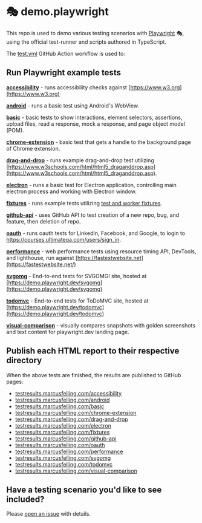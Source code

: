 # 🎭 demo.playwright

This repo is used to demo various testing scenarios with [Playwright](https://playwright.dev/) 🎭, using the official test-runner and scripts authored in TypeScript.

The [test.yml](../../actions/workflows/test.yml) GitHub Action workflow is used to:

## Run Playwright example tests

**[accessibility](./accessibility/tests/example.spec.ts)** - runs accessibility checks against [https://www.w3.org](https://www.w3.org)

**[android](./android/tests/example.spec.ts)** - runs a basic test using Android's WebView.

**[basic](./basic)** - basic tests to show interactions, element selectors, assertions, upload files, read a response, mock a response, and page object model (POM).

**[chrome-extension](./chrome-extension/tests/example.spec.ts)** - basic test that gets a handle to the background page of Chrome extension.

**[drag-and-drop](./drag-and-drop/tests/example.spec.ts)** - runs example drag-and-drop test utilizing [https://www.w3schools.com/html/html5_draganddrop.asp](https://www.w3schools.com/html/html5_draganddrop.asp).

**[electron](./electron/tests/example.spec.ts)** - runs a basic test for Electron application, controlling main electron process and working with Electron window.

**[fixtures](./fixtures/tests)** - runs example tests utilizing [test and worker fixtures](https://playwright.dev/docs/test-fixtures).

**[github-api](./github-api/tests/example.spec.ts)** - uses GitHub API to test creation of a new repo, bug, and feature, then deletion of repo.

**[oauth](./oauth/tests/example.spec.ts)** - runs oauth tests for LinkedIn, Facebook, and Google, to login to <https://courses.ultimateqa.com/users/sign_in>.

**[performance](./performance/tests/example.spec.ts)** - web performance tests using resource timing API, DevTools, and lighthouse, run against
[https://fastestwebsite.net](https://fastestwebsite.net/)

**[svgomg](./svgomg/tests/example.spec.ts)** - End-to-end tests for SVGOMG! site, hosted at [https://demo.playwright.dev/svgomg](https://demo.playwright.dev/svgomg)

**[todomvc](./todomvc/tests/example.spec.ts)** - End-to-end tests for ToDoMVC site, hosted at [https://demo.playwright.dev/todomvc](https://demo.playwright.dev/todomvc)

**[visual-comparison](./visual-comparison/tests/example.spec.ts)** - visually compares snapshots with golden screenshots and text content for playwright.dev landing page.

## Publish each HTML report to their respective directory

When the above tests are finished, the results are published to GitHub pages:

* [testresults.marcusfelling.com/accessibility](https://testresults.marcusfelling.com/accessibility)
* [testresults.marcusfelling.com/android](https://testresults.marcusfelling.com/android)
* [testresults.marcusfelling.com/basic](https://testresults.marcusfelling.com/basic)
* [testresults.marcusfelling.com/chrome-extension](https://testresults.marcusfelling.com/chrome-extension)
* [testresults.marcusfelling.com/drag-and-drop](https://testresults.marcusfelling.com/drag-and-drop)
* [testresults.marcusfelling.com/electron](https://testresults.marcusfelling.com/electron)
* [testresults.marcusfelling.com/fixtures](https://testresults.marcusfelling.com/fixtures)
* [testresults.marcusfelling.com/github-api](https://testresults.marcusfelling.com/github-api)
* [testresults.marcusfelling.com/oauth](https://testresults.marcusfelling.com/oauth)
* [testresults.marcusfelling.com/performance](https://testresults.marcusfelling.com/performance)
* [testresults.marcusfelling.com/svgomg](https://testresults.marcusfelling.com/svgomg)
* [testresults.marcusfelling.com/todomvc](https://testresults.marcusfelling.com/todomvc)
* [testresults.marcusfelling.com/visual-comparison](https://testresults.marcusfelling.com/visual-comparison)

## Have a testing scenario you'd like to see included?

Please [open an issue](../../issues/new?assignees=MarcusFelling&labels=testing-scenario-idea&template=testing-scenario-idea-template.md&title=%5BIdea+for+testing+scenario%5D) with details.